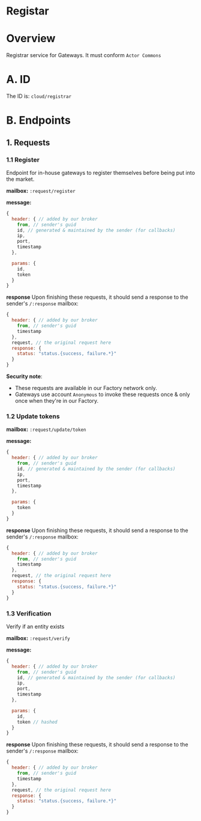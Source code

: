 Registar
===================

# Overview
Registrar service for Gateways. It must conform `Actor Commons`

# A. ID
The ID is: `cloud/registrar`

# B. Endpoints

## 1. Requests

### 1.1 Register

Endpoint for in-house gateways to register themselves before being put into the market.

**mailbox:** `:request/register`

**message:**

```javascript
{
  header: { // added by our broker
    from, // sender's guid
    id, // generated & maintained by the sender (for callbacks)
    ip,
    port,
    timestamp
  },

  params: {
    id,
    token
  }
}
```

**response** Upon finishing these requests, it should send a response to the sender's `/:response` mailbox:

```js
{
  header: { // added by our broker
    from, // sender's guid
    timestamp
  },
  request, // the original request here
  response: {
    status: "status.{success, failure.*}"
  }
}
```

**Security note**:
- These requests are available in our Factory network only. 
- Gateways use account `Anonymous` to invoke these requests once & only once when they're in our Factory.


### 1.2 Update tokens

**mailbox:** `:request/update/token`

**message:**

```javascript
{
  header: { // added by our broker
    from, // sender's guid
    id, // generated & maintained by the sender (for callbacks)
    ip,
    port,
    timestamp
  },

  params: {
    token
  }
}
```

**response** Upon finishing these requests, it should send a response to the sender's `/:response` mailbox:

```js
{
  header: { // added by our broker
    from, // sender's guid
    timestamp
  },
  request, // the original request here
  response: {
    status: "status.{success, failure.*}"
  }
}
```

### 1.3 Verification

Verify if an entity exists

**mailbox:** `:request/verify`

**message:**

```javascript
{
  header: { // added by our broker
    from, // sender's guid
    id, // generated & maintained by the sender (for callbacks)
    ip,
    port,
    timestamp
  },

  params: {
    id,
    token // hashed
  }
}
```

**response** Upon finishing these requests, it should send a response to the sender's `/:response` mailbox:

```js
{
  header: { // added by our broker
    from, // sender's guid
    timestamp
  },
  request, // the original request here
  response: {
    status: "status.{success, failure.*}"
  }
}
```